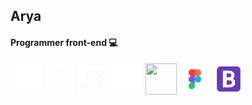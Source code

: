 <h2>Arya</h2> 
<h4>Programmer front-end 💻</h4>


<div>
 <img src="html-square.png" alt="">
 <img src="css-square.png" alt="">
 <img src="javascript-square.png" alt="">
 <img src="AdobeIllustrator_white.png" alt="">
 <img src="Github_white.png" alt=""> 
 <img src="figma.jfif" alt="">
 <img src="bootstrap.png" alt="">
</div>

<style>
div img {
width: 50px;
 height: 50px;
}
 
</style>
